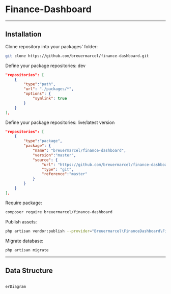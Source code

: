 # Finance-Dashboard

___

## Installation

Clone repository into your packages' folder:
```bash
git clone https://github.com/breuermarcel/finance-dashboard.git
```

Define your package repositories: dev
```json
"repositories": [
    {
        "type":"path",
        "url": "./packages/*",
        "options": {
            "symlink": true
        }
    }
],
```

Define your package repositories: live/latest version
```json
"repositories": [
    {
        "type":"package",
        "package": {
            "name": "breuermarcel/finance-dashboard",
            "version":"master",
            "source": {
                "url": "https://github.com/breuermarcel/finance-dashboard.git",
                "type": "git",
                "reference":"master"
            }
        }
    }
],
```

Require package:
```bash
composer require breuermarcel/finance-dashboard
```

Publish assets:
```bash
php artisan vendor:publish --provider="Breuermarcel\FinanceDashboard\FinanceDashboardServiceProvider" --tag="assets"
```

Migrate database:
```bash
php artisan migrate
```

-----

## Data Structure
```mermaid

erDiagram
    

````
